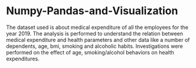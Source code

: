 # Numpy-Pandas-and-Visualization
The dataset used is about medical expenditure of all the employees for the year 2019. The analysis is performed to understand the relation between medical expenditure and health parameters and other data like a number of dependents, age, bmi, smoking and alcoholic habits. Investigations were performed on the effect of age, smoking/alcohol behaviors on health expenditures.
